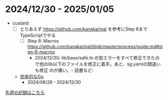 # 2024/12/30 - 2025/01/05

- custard:
    - [ ] とりあえず <https://github.com/kanaka/mal> を参考にStep 8までTypeScriptでやる
        - [ ] Step 8: Macros <https://github.com/kanaka/mal/blob/master/process/guide.md#step-8-macros>
            - 2024/12/30: lib/base/safe.ts の型エラーをすべて修正できたので他のlib以下のファイルを修正に着手。あと、sg.yamlの間違いも修正
のが痛い。- 読書など:
    - [効率的なGo](https://www.oreilly.co.jp//books/9784814400539/)
        - 2024/08/26 - 2024/12/30

[先週の記録はこちら](https://github.com/igrep/daily-commits/blob/f9eb88cd61c4d011325cda54ab351095888b82ac/yesterday.md)
